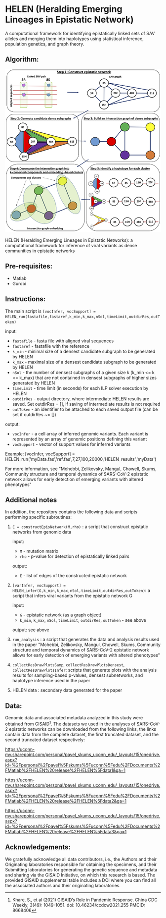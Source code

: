 # HELEN (Heralding Emerging Lineages in Epistatic Network)

A computational framework for identifying epistatically linked sets of SAV alleles and merging them into haplotypes using statistical inference, population genetics, and graph theory.

## Algorithm:
![alt text](/img/algFlow.png)

HELEN (Heralding Emerging Lineages in Epistatic Networks): a computational framework for inference of viral variants as dense communities in epistatic networks


## Pre-requisites:
   - Matlab
   - Gurobi

## Instructions:

The main script is 
``[vocInfer, vocSupport] = HELEN_run(fastafile,fastaref,k_min,k_max,nSol,timeLimit,outdirRes,outToken)``

input:  
- ``fastafile`` -      fasta file with aligned viral sequences
- ``fastaref`` -       fastafile with the reference
- ``k_min`` -          minimal size of a densest candidate subgraph to be generated by HELEN
- ``k_max`` -          maximal size of a densest candidate subgraph to be generated by HELEN 
- ``nSol`` -           the number of densest subgraphs of a given size k (k_min <= k <= k_max) that are not contained in densest subgraphs of higher sizes
                         generated by HELEN
- ``timeLimit`` -      time limit (in seconds) for each ILP solver execution by HELEN
- ``outdirRes`` -      output directory, where intermediate HELEN results are saved. Set outdirRes = [], if saving of intermediate results is not required
- ``outToken`` -       an identifier to be attached to each saved output file (can be set if outdirRes ~= [])

 output:  
 - ``vocInfer`` -      a cell array of inferred genomic variants. Each variant is represented by an array of genomic positions defining this variant  
 - ``vocSupport`` -    vector of support values for inferred variants

 Example: [vocInfer, vocSupport] = HELEN_run('myData.fas','ref.fas',7,27,100,20000,'HELEN_results','myData')

For more information, see "Mohebbi, Zelikovsky, Mangul, Chowell,
Skums, Community structure and temporal dynamics of SARS-CoV-2 epistatic network allows for early detection of emerging variants with altered phenotypes"

## Additional notes
In addition, the repository contains the following data and scripts performing specific subroutines:

1) ``E = constructEpisNetwork(M,rho)`` : a script that construct epistatic networks from genomic data

   input:  
   - ``M`` - 	mutation matrix
   - ``rho`` -   p-value for detection of epistatically linked pairs
   
   output: 
   - ``E`` - 	list of edges of the constructed epistatic network
		
2) ``[varInfer, vocSupport] = HELEN_infer(G,k_min,k_max,nSol,timeLimit,outdirRes,outToken)``: a script that infers viral variants from the epistatic network G

   input:  
   - ``G`` -	epistatic network (as a graph object)
   - ``k_min``, ``k_max``, ``nSol``, ``timeLimit``, ``outdirRes``, ``outToken`` - see above
   
   output: see above

3) ``run_analysis`` : a script that generates the data and analysis results used in the paper "Mohebbi, Zelikovsky, Mangul, Chowell,
		Skums, Community structure and temporal dynamics of SARS-CoV-2 epistatic network allows for early detection of emerging variants with altered phenotypes"

4) ``collectResDrawPlotsSamp``, ``collectResDrawPlotsDensest``, ``collectResDrawPlotsInfer``: scripts that generate plots with the analysis results for sampling-based p-values, densest subnetworks, and haplotype inference used in the paper

5) HELEN data : secondary data generated for the paper

## Data:
Genomic data and associated metadata analyzed in this study were obtained from GISAID[^1].
The datasets we used in the analyses of SARS-CoV-2 epistatic networks can be downloaded from the following links, the links contain data from the complete dataset, the first truncated dataset, and the second truncated dataset respectively:

https://uconn-my.sharepoint.com/personal/pavel_skums_uconn_edu/_layouts/15/onedrive.aspx?id=%2Fpersonal%2Fpavel%5Fskums%5Fuconn%5Fedu%2FDocuments%2FMatlab%2FHELEN%20release%2FHELEN%5Fdata1&ga=1

https://uconn-my.sharepoint.com/personal/pavel_skums_uconn_edu/_layouts/15/onedrive.aspx?id=%2Fpersonal%2Fpavel%5Fskums%5Fuconn%5Fedu%2FDocuments%2FMatlab%2FHELEN%20release%2FHELEN%5Fdata2&ga=1

https://uconn-my.sharepoint.com/personal/pavel_skums_uconn_edu/_layouts/15/onedrive.aspx?id=%2Fpersonal%2Fpavel%5Fskums%5Fuconn%5Fedu%2FDocuments%2FMatlab%2FHELEN%20release%2FHELEN%5Fdata3&ga=1

## Acknowledgements:
We gratefully acknowledge all data contributors, i.e., the Authors and their Originating laboratories responsible for obtaining the specimens, and their Submitting laboratories for generating the genetic sequence and metadata and sharing via the GISAID Initiative, on which this research is based. The provided GISAID supplemental table includes a DOI where you can find all the associated authors and their originating laboratories.

[^1]: Khare, S., et al (2021) GISAID’s Role in Pandemic Response. China CDC Weekly, 3(49): 1049-1051. doi: 10.46234/ccdcw2021.255 PMCID: 8668406
